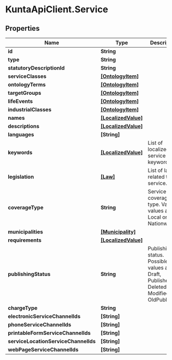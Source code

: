 # KuntaApiClient.Service

## Properties
Name | Type | Description | Notes
------------ | ------------- | ------------- | -------------
**id** | **String** |  | [optional] 
**type** | **String** |  | [optional] 
**statutoryDescriptionId** | **String** |  | [optional] 
**serviceClasses** | [**[OntologyItem]**](OntologyItem.md) |  | [optional] 
**ontologyTerms** | [**[OntologyItem]**](OntologyItem.md) |  | [optional] 
**targetGroups** | [**[OntologyItem]**](OntologyItem.md) |  | [optional] 
**lifeEvents** | [**[OntologyItem]**](OntologyItem.md) |  | [optional] 
**industrialClasses** | [**[OntologyItem]**](OntologyItem.md) |  | [optional] 
**names** | [**[LocalizedValue]**](LocalizedValue.md) |  | [optional] 
**descriptions** | [**[LocalizedValue]**](LocalizedValue.md) |  | [optional] 
**languages** | **[String]** |  | [optional] 
**keywords** | [**[LocalizedValue]**](LocalizedValue.md) | List of localized service keywords. | [optional] 
**legislation** | [**[Law]**](Law.md) | List of laws related to the service. | [optional] 
**coverageType** | **String** | Service coverage type. Valid values are: Local or Nationwide. | [optional] 
**municipalities** | [**[Municipality]**](Municipality.md) |  | [optional] 
**requirements** | [**[LocalizedValue]**](LocalizedValue.md) |  | [optional] 
**publishingStatus** | **String** | Publishing status. Possible values are: Draft, Published, Deleted, Modified or OldPublished. | [optional] 
**chargeType** | **String** |  | [optional] 
**electronicServiceChannelIds** | **[String]** |  | [optional] 
**phoneServiceChannelIds** | **[String]** |  | [optional] 
**printableFormServiceChannelIds** | **[String]** |  | [optional] 
**serviceLocationServiceChannelIds** | **[String]** |  | [optional] 
**webPageServiceChannelIds** | **[String]** |  | [optional] 



